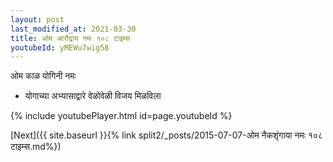 ```yaml
---
layout: post
last_modified_at: 2021-03-30
title: ओम आरौद्राय नमः १०८ टाइम्स
youtubeId: yMEWu7wig58
---
```

 
 
 ओम काळ योगिनी नमः  
 
 -  योगाच्या अभ्यासाद्वारे वेळोवेळी विजय मिळविला 
 
  
 
  
 
 
 
 
 
 


{% include youtubePlayer.html id=page.youtubeId %}
 
[Next]({{ site.baseurl }}{% link  split2/_posts/2015-07-07-ओम नैकशृंगाया नमः १०८ टाइम्स.md%})
 
